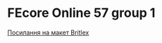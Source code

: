 # FEcore Online 57 group 1

[Посилання на макет Britlex](https://www.figma.com/file/DPKnVxlo9MpjVC9EgJnNXl/SegWay-N-(Copy)?node-id=0%3A1)
